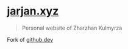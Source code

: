 # [jarjan.xyz](https://jarjan.xyz)

> Personal website of Zharzhan Kulmyrza

Fork of [github.dev](https://github.com/github/personal-website)
